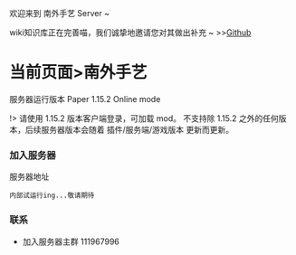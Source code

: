 欢迎来到 南外手艺 Server ~

wiki知识库正在完善喵，我们诚挚地邀请您对其做出补充 ~ >>[Github](https://github.com/NFLSEdition/wiki)

# 当前页面>南外手艺 

服务器运行版本 Paper 1.15.2 Online mode

!> 请使用 1.15.2 版本客户端登录，可加载 mod。
不支持除 1.15.2 之外的任何版本，后续服务器版本会随着 插件/服务端/游戏版本 更新而更新。

### 加入服务器

服务器地址

```
内部试运行ing...敬请期待
```

### 联系

 - 加入服务器主群 111967996

